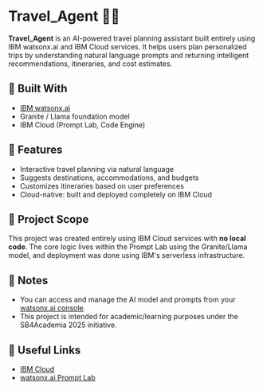 # Travel_Agent 🧳🤖

**Travel_Agent** is an AI-powered travel planning assistant built entirely using IBM watsonx.ai and IBM Cloud services. It helps users plan personalized trips by understanding natural language prompts and returning intelligent recommendations, itineraries, and cost estimates.

## 🧠 Built With
- [IBM watsonx.ai](https://www.ibm.com/cloud/watsonx-ai)
- Granite / Llama foundation model
- IBM Cloud (Prompt Lab, Code Engine)

## 🚀 Features
- Interactive travel planning via natural language
- Suggests destinations, accommodations, and budgets
- Customizes itineraries based on user preferences
- Cloud-native: built and deployed completely on IBM Cloud

## 📂 Project Scope
This project was created entirely using IBM Cloud services with **no local code**. The core logic lives within the Prompt Lab using the Granite/Llama model, and deployment was done using IBM's serverless infrastructure.

## 📌 Notes
- You can access and manage the AI model and prompts from your [watsonx.ai console](https://dataplatform.cloud.ibm.com/).
- This project is intended for academic/learning purposes under the SB4Academia 2025 initiative.

## 🔗 Useful Links
- [IBM Cloud](https://cloud.ibm.com/)
- [watsonx.ai Prompt Lab](https://dataplatform.cloud.ibm.com/prompt-lab/)
